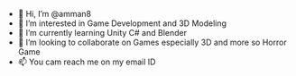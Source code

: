 - 👋 Hi, I’m @amman8
- 👀 I’m interested in Game Development and 3D Modeling
- 🌱 I’m currently learning Unity C# and Blender
- 💞️ I’m looking to collaborate on Games especially 3D and more so Horror Game
- 📫 You cam reach me on my email ID

<!---
amman8/amman8 is a ✨ special ✨ repository because its `README.md` (this file) appears on your GitHub profile.
You can click the Preview link to take a look at your changes.
--->
